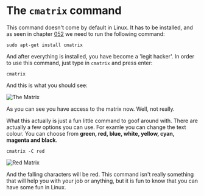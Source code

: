 # The `cmatrix` command

This command doesn't come by default in Linux. It has to be installed, and as seen in chapter [052](/ebook/en/content/052-the-apt-command.md) we need to run the following command:

```
sudo apt-get install cmatrix
```

And after everything is installed, you have become a 'legit hacker'. In order to use this command, just type in `cmatrix` and press enter:

```
cmatrix
```

And this is what you should see:

![The Matrix](https://imgur.com/h5ZKcKQ.png)

As you can see you have access to the matrix now. Well, not really.

What this actually is just a fun little command to goof around with. There are actually a few options you can use. For examle you can change the text colour. You can choose from **green, red, blue, white, yellow, cyan, magenta and black**.

```
cmatrix -C red
```

![Red Matrix](https://imgur.com/PwMXSVx.png)

And the falling characters will be red. This command isn't really something that will help you with your job or anything, but it is fun to know that you can have some fun in Linux.
